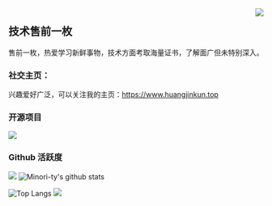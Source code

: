 <img align="right" src="https://count.getloli.com/get/@:zzkunsama?theme=rule34">

## 技术售前一枚

售前一枚，热爱学习新鲜事物，技术方面考取海量证书，了解面广但未特别深入。

### **社交主页：**

兴趣爱好广泛，可以关注我的主页：https://www.huangjinkun.top

### 开源项目

[![](https://github-readme-stats.vercel.app/api/pin/?username=zzkunsama&repo=zzkunsama)](https://github.com/zzkunsama/zzkunsama)
<br>

### Github 活跃度

[![](https://activity-graph.herokuapp.com/graph?username=zzkunsama&theme=dracula)](https://github.com/ashutosh00710/github-readme-activity-graph)
![Minori-ty's github stats](https://github-readme-stats.vercel.app/api?username=zzkunsama&show_icons=true&theme=vue)

![Top Langs](https://github-readme-stats.vercel.app/api/top-langs/?username=zzkunsama&langs_count=6)
![](https://github-readme-stats.vercel.app/api/top-langs/?username=zzkunsama&layout=compact&langs_count=6)
